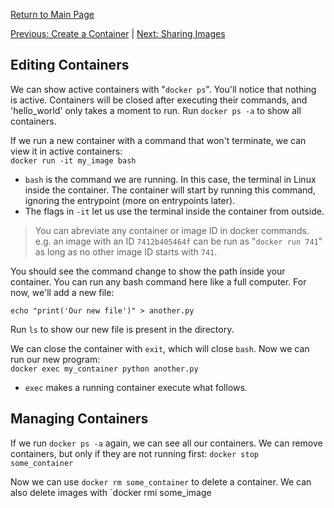 [Return to Main Page](README.md)

[Previous: Create a Container](create_container.md) | [Next: Sharing Images](sharing-images.md)

## Editing Containers
We can show active containers with "`docker ps`". You'll notice that nothing is active. Containers will be closed after executing their commands, and 'hello_world' only takes a moment to run. Run `docker ps -a` to show all containers.


If we run a new container with a command that won't terminate, we can view it in active containers:  
`docker run -it my_image bash`
* `bash` is the command we are running. In this case, the terminal in Linux inside the container. The container will start by running this command, ignoring the entrypoint (more on entrypoints later).
* The flags in `-it` let us use the terminal inside the container from outside.
> You can abreviate any container or image ID in docker commands. e.g. an image with an ID `7412b405464f` can be run as "`docker run 741`" as long as no other image ID starts with `741`.  

You should see the command change to show the path inside your container. You can run any bash command here like a full computer. For now, we'll add a new file:

`echo "print('Our new file')" > another.py`

Run `ls` to show our new file is present in the directory.

We can close the container with `exit`, which will close `bash`. Now we can run our new program:  
`docker exec my_container python another.py`
* `exec` makes a running container execute what follows.

## Managing Containers
If we run `docker ps -a` again, we can see all our containers. We can remove containers, but only if they are not running first:
`docker stop some_container`

Now we can use `docker rm some_container` to delete a container.
We can also delete images with `docker rmi some_image